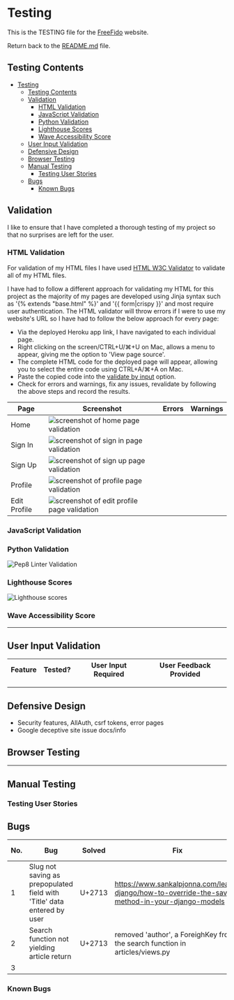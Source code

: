 # Testing

This is the TESTING file for the [FreeFido](https://github.com/amylour/FreeFido_v2) website.

Return back to the [README.md](README.md) file.

## Testing Contents  
  
- [Testing](#testing)
  - [Testing Contents](#testing-contents)
  - [Validation](#validation)
    - [HTML Validation](#html-validation)
    - [JavaScript Validation](#javascript-validation)
    - [Python Validation](#python-validation)
    - [Lighthouse Scores](#lighthouse-scores)
    - [Wave Accessibility Score](#wave-accessibility-score)
  - [User Input Validation](#user-input-validation)
  - [Defensive Design](#defensive-design)
  - [Browser Testing](#browser-testing)
  - [Manual Testing](#manual-testing)
    - [Testing User Stories](#testing-user-stories)
  - [Bugs](#bugs)
    - [Known Bugs](#known-bugs)

## Validation

I like to ensure that I have completed a thorough testing of my project so that no surprises are left for the user. 

### HTML Validation

For validation of my HTML files I have used [HTML W3C Validator](https://validator.w3.org) to validate all of my HTML files.

I have had to follow a different approach for validating my HTML for this project as the majority of my pages are developed using Jinja syntax such as '{% extends "base.html" %}' and '{{ form|crispy }}' and most require user authentication. The HTML validator will throw errors if I were to use my website's URL so I have had to follow the below approach for every page:

- Via the deployed Heroku app link, I have navigated to each individual page.
- Right clicking on the screen/CTRL+U/⌘+U on Mac, allows a menu to appear, giving me the option to 'View page source'.
- The complete HTML code for the deployed page will appear, allowing you to select the entire code using CTRL+A/⌘+A on Mac.
- Paste the copied code into the [validate by input](https://validator.w3.org/#validate_by_input) option.
- Check for errors and warnings, fix any issues, revalidate by following the above steps and record the results.

| Page | Screenshot | Errors | Warnings |
| ---- | ---------- | ------ | -------- | 
| Home | ![screenshot of home page validation](documentation/testing/) |   |   |
| Sign In | ![screenshot of sign in page validation](documentation/testing/) |  |  |
| Sign Up | ![screenshot of sign up page validation](documentation/testing/) |  |  |
| Profile | ![screenshot of profile page validation](documentation/testing/) |  |  |
| Edit Profile | ![screenshot of edit profile page validation](documentation/testing/) |  |  |


### JavaScript Validation

### Python Validation

![Pep8 Linter Validation]()  

### Lighthouse Scores

![Lighthouse scores]()

### Wave Accessibility Score

<hr>

## User Input Validation

| Feature                    | Tested?  | User Input Required | User Feedback Provided     |
|----------------------------|----------|---------------------|----------------------------|

<hr>

## Defensive Design

- Security features, AllAuth, csrf tokens, error pages
- Google deceptive site issue docs/info

## Browser Testing

<hr>

## Manual Testing

### Testing User Stories


## Bugs

| No. | Bug | Solved | Fix | Solution Credit | Commit no. |
| --- | ---------------- | ---- | ------------- | -------------- | ------------|
| 1   |   Slug not saving as prepopulated field with 'Title' data entered by user  |    U+2713    |   <https://www.sankalpjonna.com/learn-django/how-to-override-the-save-method-in-your-django-models>  |   e6fb88e  |
| 2   |  Search function not yielding article return  |  U+2713  | removed 'author', a ForeighKey from the search function in articles/views.py   |   <https://stackoverflow.com/questions/11754877/troubleshooting-related-field-has-invalid-lookup-icontains>         |          |
| 3   |     |       |     |          |            |

### Known Bugs
